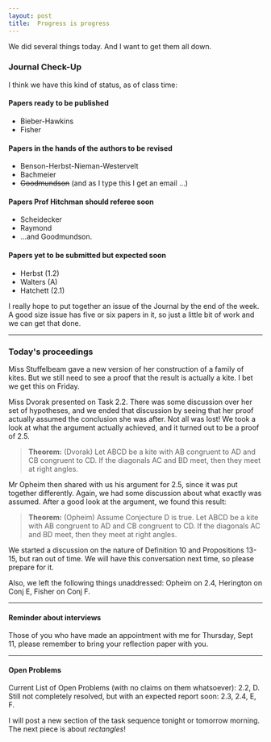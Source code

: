 ```yaml
---
layout: post
title:  Progress is progress
---
```


We did several things today. And I want to get them all down.

### Journal Check-Up

I think we have this kind of status, as of class time:

#### Papers ready to be published

  * Bieber-Hawkins
  * Fisher

#### Papers in the hands of the authors to be revised

  * Benson-Herbst-Nieman-Westervelt
  * Bachmeier
  * <strike>Goodmundson</strike> (and as I type this I get an email ...)

#### Papers Prof Hitchman should referee soon

  * Scheidecker
  * Raymond
  * ...and Goodmundson.

#### Papers yet to be submitted but expected soon

  * Herbst (1.2)
  * Walters (A)
  * Hatchett (2.1)

I really hope to put together an issue of the Journal by the end of the week. A
good size issue has five or six papers in it, so just a little bit of work and
we can get that done.

------

### Today's proceedings

Miss Stuffelbeam gave a new version of her construction of a family of kites. But
we still need to see a proof that the result is actually a kite. I bet we get this
on Friday.

Miss Dvorak presented on Task 2.2. There was some discussion over her set of
hypotheses, and we ended that discussion by seeing that her proof actually assumed
the conclusion she was after. Not all was lost! We took a look at what the argument
actually achieved, and it turned out to be a proof of 2.5.

> **Theorem:** (Dvorak) Let ABCD be a kite with AB congruent to AD and CB congruent
> to CD. If the diagonals AC and BD meet, then they meet at right angles.

Mr Opheim then shared with us his argument for 2.5, since it was put together differently.
Again, we had some discussion about what exactly was assumed. After a good look at
the argument, we found this result:

> **Theorem:** (Opheim) Assume Conjecture D is true.
> Let ABCD be a kite with AB congruent to AD and CB congruent to CD. If the diagonals
> AC and BD meet, then they meet at right angles.

We started a discussion on the nature of Definition 10 and Propositions 13-15,
but ran out of time. We will have this conversation next time, so please prepare
for it.

Also, we left the following things unaddressed: Opheim on 2.4, Herington on Conj E,
Fisher on Conj F.

----

#### Reminder about interviews

Those of you who have made an appointment with me for Thursday, Sept 11, please
remember to bring your reflection paper with you.

---

#### Open Problems

Current List of Open Problems (with no claims on them whatsoever): 2.2, D.
Still not completely resolved, but with an expected report soon: 2.3, 2.4, E, F.

I will post a new section of the task sequence tonight or tomorrow morning. The
next piece is about _rectangles_!
